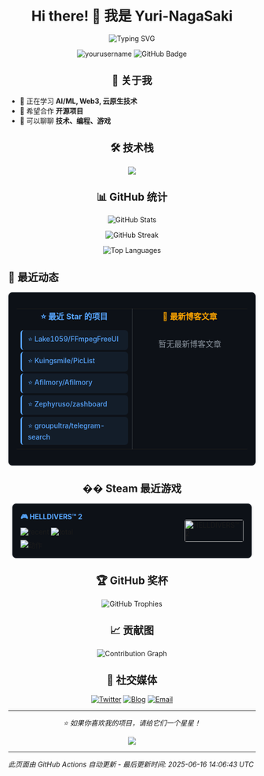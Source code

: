 # <div align="center">Hi there! 👋 我是 Yuri-NagaSaki</div>

<p align="center">
  <img src="https://readme-typing-svg.herokuapp.com?font=Fira+Code&pause=1000&color=36BCF7&center=true&vCenter=true&width=435&lines=全栈开发者;开源爱好者;终身学习者;代码改变世界" alt="Typing SVG" />
</p>

<p align="center">
  <img src="https://komarev.com/ghpvc/?username=yourusername&label=Profile%20views&color=0e75b6&style=flat" alt="yourusername" />
  <img src="https://img.shields.io/github/followers/yourusername?label=Followers&style=social" alt="GitHub Badge">
</p>

## <div align="center">🚀 关于我</div>

- 🌱 正在学习 **AI/ML, Web3, 云原生技术**
- 👯 希望合作 **开源项目**
- 💬 可以聊聊 **技术、编程、游戏**

## <div align="center">🛠️ 技术栈</div>

<p align="center">
  <img src="https://skillicons.dev/icons?i=python,javascript,typescript,react,vue,nodejs,docker,kubernetes,aws,gcp,linux,git,vscode,figma" />
</p>

## <div align="center">📊 GitHub 统计</div>

<p align="center">
  <img src="https://github-readme-stats.vercel.app/api?username=Yuri-NagaSaki&show_icons=true&theme=tokyonight&hide_border=true" alt="GitHub Stats" />
</p>

<p align="center">
  <img src="https://github-readme-streak-stats.herokuapp.com/?user=Yuri-NagaSaki&theme=tokyonight&hide_border=true" alt="GitHub Streak" />
</p>

<p align="center">
  <img src="https://github-readme-stats.vercel.app/api/top-langs/?username=Yuri-NagaSaki&layout=compact&theme=tokyonight&hide_border=true" alt="Top Languages" />
</p>

## 🌟 最近动态

<!-- GITHUB_STARS:START -->

<div style="border: 1px solid #30363d; border-radius: 8px; padding: 16px; background: #0d1117;">
  <table style="width: 100%; border-collapse: collapse;">
    <tr>
      <td style="width: 50%; vertical-align: top; padding-right: 8px;">
        <h4 style="margin: 0 0 12px 0; color: #58a6ff; font-size: 16px; text-align: center;">
          ⭐ 最近 Star 的项目
        </h4>
        
<div style="padding: 8px 12px; margin: 4px 0; border-radius: 6px; background: rgba(88, 166, 255, 0.08); border-left: 3px solid #58a6ff;">
  <div>
    <a href="https://github.com/Lake1059/FFmpegFreeUI" target="_blank" style="color: #58a6ff; text-decoration: none; font-weight: 500; font-size: 14px;">
      ⭐ Lake1059/FFmpegFreeUI
    </a>
  </div>
</div>

<div style="padding: 8px 12px; margin: 4px 0; border-radius: 6px; background: rgba(88, 166, 255, 0.08); border-left: 3px solid #58a6ff;">
  <div>
    <a href="https://github.com/Kuingsmile/PicList" target="_blank" style="color: #58a6ff; text-decoration: none; font-weight: 500; font-size: 14px;">
      ⭐ Kuingsmile/PicList
    </a>
  </div>
</div>

<div style="padding: 8px 12px; margin: 4px 0; border-radius: 6px; background: rgba(88, 166, 255, 0.08); border-left: 3px solid #58a6ff;">
  <div>
    <a href="https://github.com/Afilmory/Afilmory" target="_blank" style="color: #58a6ff; text-decoration: none; font-weight: 500; font-size: 14px;">
      ⭐ Afilmory/Afilmory
    </a>
  </div>
</div>

<div style="padding: 8px 12px; margin: 4px 0; border-radius: 6px; background: rgba(88, 166, 255, 0.08); border-left: 3px solid #58a6ff;">
  <div>
    <a href="https://github.com/Zephyruso/zashboard" target="_blank" style="color: #58a6ff; text-decoration: none; font-weight: 500; font-size: 14px;">
      ⭐ Zephyruso/zashboard
    </a>
  </div>
</div>

<div style="padding: 8px 12px; margin: 4px 0; border-radius: 6px; background: rgba(88, 166, 255, 0.08); border-left: 3px solid #58a6ff;">
  <div>
    <a href="https://github.com/groupultra/telegram-search" target="_blank" style="color: #58a6ff; text-decoration: none; font-weight: 500; font-size: 14px;">
      ⭐ groupultra/telegram-search
    </a>
  </div>
</div>
      </td>
      <td style="width: 50%; vertical-align: top; padding-left: 8px; border-left: 1px solid #30363d;">
        <h4 style="margin: 0 0 12px 0; color: #ffa500; font-size: 16px; text-align: center;">
          📝 最新博客文章
        </h4>
        <div style="color: #8b949e; text-align: center; padding: 20px;">暂无最新博客文章</div>
      </td>
    </tr>
  </table>
</div>
<!-- GITHUB_STARS:END -->

## <div align="center">�� Steam 最近游戏</div>

<!-- STEAM_GAMES:START -->

<div style="border: 1px solid #30363d; border-radius: 8px; padding: 16px; margin: 8px; background: #0d1117; display: flex; align-items: center;">
  <div style="flex: 1;">
    <h4 style="margin: 0 0 8px 0;">
      <a href="https://store.steampowered.com/app/553850/" target="_blank" style="color: #58a6ff; text-decoration: none;">
        🎮 HELLDIVERS™ 2
      </a>
    </h4>
    <div style="margin: 8px 0;">
      <img src="https://img.shields.io/badge/最近2周-25.4h-1976D2?style=flat-square" alt="recent"/>
      <img src="https://img.shields.io/badge/总时长-40.8h-4CAF50?style=flat-square" alt="total"/>
    </div>
    <div><img src="https://img.shields.io/badge/-动作-FF6B6B?style=flat-square&logoColor=white" alt="动作"/></div>
  </div>
  <img src="https://shared.akamai.steamstatic.com/store_item_assets/steam/apps/553850/9062d4d08a72c24194d02441e469688fd34fd840/header_schinese.jpg?t=1749837289" alt="HELLDIVERS™ 2" style="width: 120px; height: 45px; border-radius: 4px; margin-left: 16px;"/>
</div>
<!-- STEAM_GAMES:END -->

## <div align="center">🏆 GitHub 奖杯</div>

<p align="center">
  <img src="https://github-profile-trophy.vercel.app/?username=Yuri-NagaSaki&theme=onedark&no-frame=true&row=2&column=3" alt="GitHub Trophies" />
</p>

## <div align="center">📈 贡献图</div>

<p align="center">
  <img src="https://github-readme-activity-graph.vercel.app/graph?username=Yuri-NagaSaki&theme=tokyo-night&hide_border=true" alt="Contribution Graph" />
</p>

## <div align="center">🔗 社交媒体</div>

<p align="center">
  <a href="https://twitter.com/Yuri-NagaSaki"><img src="https://img.shields.io/badge/Twitter-1DA1F2?style=for-the-badge&logo=twitter&logoColor=white" alt="Twitter"></a>
  <a href="https://catcat.blog"><img src="https://img.shields.io/badge/Blog-FF5722?style=for-the-badge&logo=blogger&logoColor=white" alt="Blog"></a>
  <a href="mailto:sa@catcat.blog"><img src="https://img.shields.io/badge/Email-D14836?style=for-the-badge&logo=gmail&logoColor=white" alt="Email"></a>
</p>

---

<p align="center">
  <i>⭐️ 如果你喜欢我的项目，请给它们一个星星！</i>
</p>

<p align="center">
  <img src="https://capsule-render.vercel.app/api?type=waving&color=gradient&height=60&section=footer" />
</p>

---
*此页面由 GitHub Actions 自动更新 - 最后更新时间: <!-- UPDATE_TIME:START -->2025-06-16 14:06:43 UTC<!-- UPDATE_TIME:END -->* 
